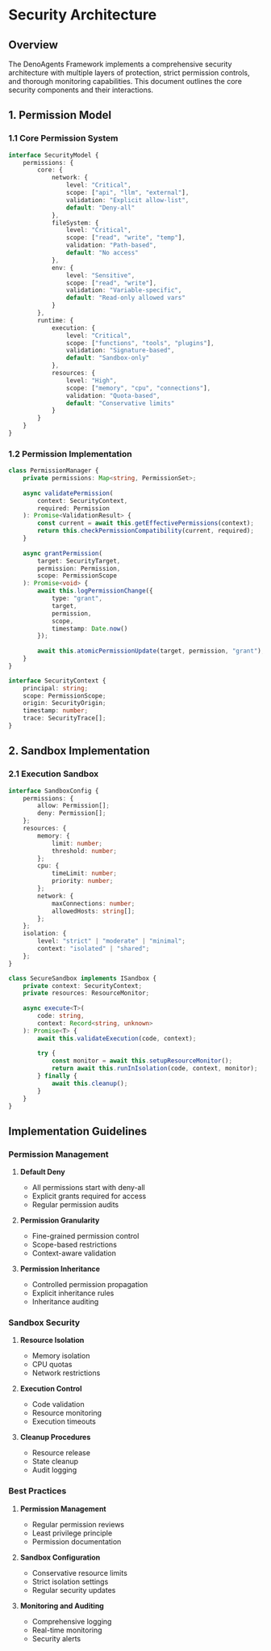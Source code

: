 # Security Architecture

## Overview

The DenoAgents Framework implements a comprehensive security architecture with multiple layers of protection, strict permission controls, and thorough monitoring capabilities. This document outlines the core security components and their interactions.

## 1. Permission Model

### 1.1 Core Permission System

```typescript
interface SecurityModel {
    permissions: {
        core: {
            network: {
                level: "Critical",
                scope: ["api", "llm", "external"],
                validation: "Explicit allow-list",
                default: "Deny-all"
            },
            fileSystem: {
                level: "Critical",
                scope: ["read", "write", "temp"],
                validation: "Path-based",
                default: "No access"
            },
            env: {
                level: "Sensitive",
                scope: ["read", "write"],
                validation: "Variable-specific",
                default: "Read-only allowed vars"
            }
        },
        runtime: {
            execution: {
                level: "Critical",
                scope: ["functions", "tools", "plugins"],
                validation: "Signature-based",
                default: "Sandbox-only"
            },
            resources: {
                level: "High",
                scope: ["memory", "cpu", "connections"],
                validation: "Quota-based",
                default: "Conservative limits"
            }
        }
    }
}
```

### 1.2 Permission Implementation

```typescript
class PermissionManager {
    private permissions: Map<string, PermissionSet>;
    
    async validatePermission(
        context: SecurityContext,
        required: Permission
    ): Promise<ValidationResult> {
        const current = await this.getEffectivePermissions(context);
        return this.checkPermissionCompatibility(current, required);
    }
    
    async grantPermission(
        target: SecurityTarget,
        permission: Permission,
        scope: PermissionScope
    ): Promise<void> {
        await this.logPermissionChange({
            type: "grant",
            target,
            permission,
            scope,
            timestamp: Date.now()
        });
        
        await this.atomicPermissionUpdate(target, permission, "grant");
    }
}

interface SecurityContext {
    principal: string;
    scope: PermissionScope;
    origin: SecurityOrigin;
    timestamp: number;
    trace: SecurityTrace[];
}
```

## 2. Sandbox Implementation

### 2.1 Execution Sandbox

```typescript
interface SandboxConfig {
    permissions: {
        allow: Permission[];
        deny: Permission[];
    };
    resources: {
        memory: {
            limit: number;
            threshold: number;
        };
        cpu: {
            timeLimit: number;
            priority: number;
        };
        network: {
            maxConnections: number;
            allowedHosts: string[];
        };
    };
    isolation: {
        level: "strict" | "moderate" | "minimal";
        context: "isolated" | "shared";
    };
}

class SecureSandbox implements ISandbox {
    private context: SecurityContext;
    private resources: ResourceMonitor;
    
    async execute<T>(
        code: string,
        context: Record<string, unknown>
    ): Promise<T> {
        await this.validateExecution(code, context);
        
        try {
            const monitor = await this.setupResourceMonitor();
            return await this.runInIsolation(code, context, monitor);
        } finally {
            await this.cleanup();
        }
    }
}
```

## Implementation Guidelines

### Permission Management

1. **Default Deny**
   - All permissions start with deny-all
   - Explicit grants required for access
   - Regular permission audits

2. **Permission Granularity**
   - Fine-grained permission control
   - Scope-based restrictions
   - Context-aware validation

3. **Permission Inheritance**
   - Controlled permission propagation
   - Explicit inheritance rules
   - Inheritance auditing

### Sandbox Security

1. **Resource Isolation**
   - Memory isolation
   - CPU quotas
   - Network restrictions

2. **Execution Control**
   - Code validation
   - Resource monitoring
   - Execution timeouts

3. **Cleanup Procedures**
   - Resource release
   - State cleanup
   - Audit logging

### Best Practices

1. **Permission Management**
   - Regular permission reviews
   - Least privilege principle
   - Permission documentation

2. **Sandbox Configuration**
   - Conservative resource limits
   - Strict isolation settings
   - Regular security updates

3. **Monitoring and Auditing**
   - Comprehensive logging
   - Real-time monitoring
   - Security alerts
